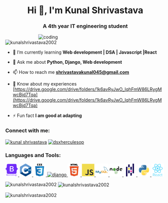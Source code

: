 <h1 align="center">Hi 👋, I'm Kunal Shrivastava</h1>
<h3 align="center">A 4th year IT engineering student</h3>
<img align= "right" alt= "coding" width ="400" src= "https://i.pinimg.com/550x/54/e3/7d/54e37d8074ebcde1d96c77d7b2a7f310.jpg">

<p align="left"> <img src="https://komarev.com/ghpvc/?username=kunalshrivastava2002&label=Profile%20views&color=0e75b6&style=flat" alt="kunalshrivastava2002" /> </p>

- 🌱 I’m currently learning **Web development | DSA | Javascript |React**

- 💬 Ask me about **Python, Django, Web development**

- 📫 How to reach me **shrivastavakunal045@gmail.com**

- 📄 Know about my experiences [https://drive.google.com/drive/folders/1k6avRyJwO_IqhFmW86LRygMwcBjd7Tqa](https://drive.google.com/drive/folders/1k6avRyJwO_IqhFmW86LRygMwcBjd7Tqa)

- ⚡ Fun fact **I am good at adapting**

<h3 align="left">Connect with me:</h3>
<p align="left">
<a href="https://linkedin.com/in/kunal shrivastava" target="blank"><img align="center" src="https://raw.githubusercontent.com/rahuldkjain/github-profile-readme-generator/master/src/images/icons/Social/linked-in-alt.svg" alt="kunal shrivastava" height="30" width="40" /></a>
<a href="https://instagram.com/dsxherculesop" target="blank"><img align="center" src="https://raw.githubusercontent.com/rahuldkjain/github-profile-readme-generator/master/src/images/icons/Social/instagram.svg" alt="dsxherculesop" height="30" width="40" /></a>
</p>

<h3 align="left">Languages and Tools:</h3>
<p align="left"> <a href="https://getbootstrap.com" target="_blank" rel="noreferrer"> <img src="https://raw.githubusercontent.com/devicons/devicon/master/icons/bootstrap/bootstrap-plain-wordmark.svg" alt="bootstrap" width="40" height="40"/> </a> <a href="https://www.w3schools.com/cpp/" target="_blank" rel="noreferrer"> <img src="https://raw.githubusercontent.com/devicons/devicon/master/icons/cplusplus/cplusplus-original.svg" alt="cplusplus" width="40" height="40"/> </a> <a href="https://www.w3schools.com/css/" target="_blank" rel="noreferrer"> <img src="https://raw.githubusercontent.com/devicons/devicon/master/icons/css3/css3-original-wordmark.svg" alt="css3" width="40" height="40"/> </a> <a href="https://www.djangoproject.com/" target="_blank" rel="noreferrer"> <img src="https://cdn.worldvectorlogo.com/logos/django.svg" alt="django" width="40" height="40"/> </a> <a href="https://www.w3.org/html/" target="_blank" rel="noreferrer"> <img src="https://raw.githubusercontent.com/devicons/devicon/master/icons/html5/html5-original-wordmark.svg" alt="html5" width="40" height="40"/> </a> <a href="https://developer.mozilla.org/en-US/docs/Web/JavaScript" target="_blank" rel="noreferrer"> <img src="https://raw.githubusercontent.com/devicons/devicon/master/icons/javascript/javascript-original.svg" alt="javascript" width="40" height="40"/> </a> <a href="https://www.mysql.com/" target="_blank" rel="noreferrer"> <img src="https://raw.githubusercontent.com/devicons/devicon/master/icons/mysql/mysql-original-wordmark.svg" alt="mysql" width="40" height="40"/> </a> <a href="https://nodejs.org" target="_blank" rel="noreferrer"> <img src="https://raw.githubusercontent.com/devicons/devicon/master/icons/nodejs/nodejs-original-wordmark.svg" alt="nodejs" width="40" height="40"/> </a> <a href="https://pandas.pydata.org/" target="_blank" rel="noreferrer"> <img src="https://raw.githubusercontent.com/devicons/devicon/2ae2a900d2f041da66e950e4d48052658d850630/icons/pandas/pandas-original.svg" alt="pandas" width="40" height="40"/> </a> <a href="https://www.python.org" target="_blank" rel="noreferrer"> <img src="https://raw.githubusercontent.com/devicons/devicon/master/icons/python/python-original.svg" alt="python" width="40" height="40"/> </a> <a href="https://reactjs.org/" target="_blank" rel="noreferrer"> <img src="https://raw.githubusercontent.com/devicons/devicon/master/icons/react/react-original-wordmark.svg" alt="react" width="40" height="40"/> </a> </p>

<p><img align="left" src="https://github-readme-stats.vercel.app/api/top-langs?username=kunalshrivastava2002&show_icons=true&locale=en&layout=compact" alt="kunalshrivastava2002" /></p>

<p>&nbsp;<img align="center" src="https://github-readme-stats.vercel.app/api?username=kunalshrivastava2002&show_icons=true&locale=en" alt="kunalshrivastava2002" /></p>

<p><img align="center" src="https://github-readme-streak-stats.herokuapp.com/?user=kunalshrivastava2002&" alt="kunalshrivastava2002" /></p>
